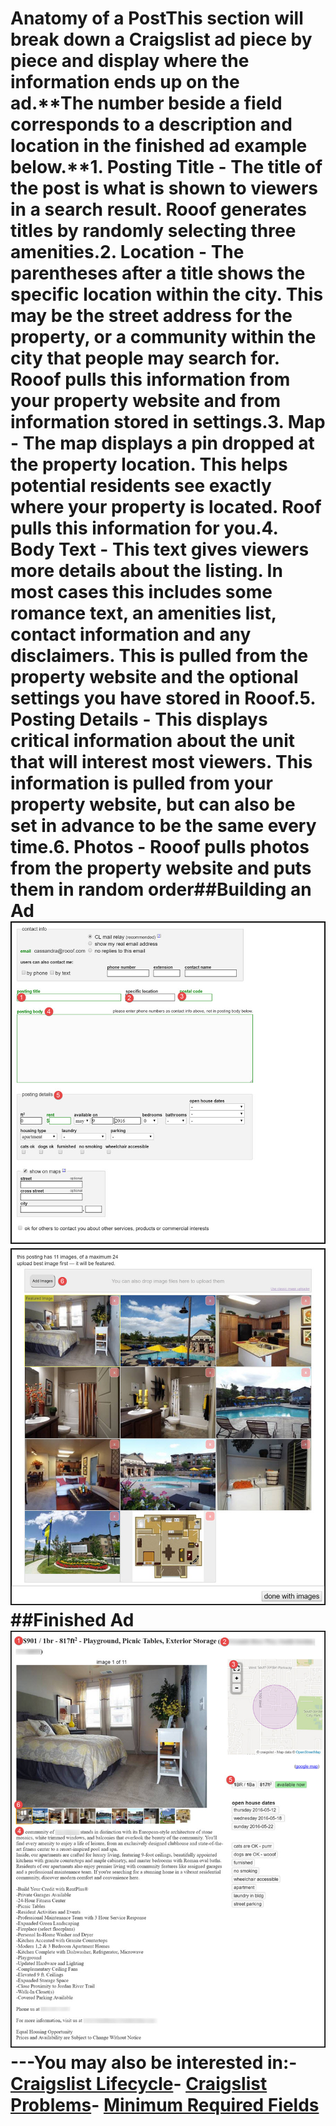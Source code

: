 # Anatomy of a PostThis section will break down a Craigslist ad piece by piece and display where the information ends up on the ad.**The number beside a field corresponds to a description and location in the finished ad example below.**1. **Posting Title** - The title of the post is what is shown to viewers in a search result. Rooof generates titles by randomly selecting three amenities.2. **Location** - The parentheses after a title shows the specific location within the city. This may be the street address for the property, or a community within the city that people may search for. Rooof pulls this information from your property website and from information stored in settings.3. **Map** - The map displays a pin dropped at the property location. This helps potential residents see exactly where your property is located. Roof pulls this information for you.4. **Body Text** - This text gives viewers more details about the listing. In most cases this includes some romance text, an amenities list, contact information and any disclaimers. This is pulled from the property website and the optional settings you have stored in Rooof.5. **Posting Details** - This displays critical information about the unit that will interest most viewers. This information is pulled from your property website, but can also be set in advance to be the same every time.6. **Photos** - Rooof pulls photos from the property website and puts them in random order##Building an Ad![](anatomy1.jpg)![](anatomy3.jpg)##Finished Ad ![](antomy2.jpg)---**You may also be interested in:**- [Craigslist Lifecycle](http://docs.rooof.com/craigslistlifecycle_md.html)- [Craigslist Problems](http://docs.rooof.com/craigslist_problems.html)- [Minimum Required Fields](http://docs.rooof.com/requiredfields_md.html) 
